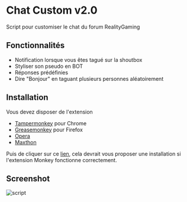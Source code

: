 # Chat Custom v2.0
Script pour customiser le chat du forum RealityGaming

## Fonctionnalités

* Notification lorsque vous êtes tagué sur la shoutbox
* Styliser son pseudo en BOT
* Réponses prédéfinies
* Dire "Bonjour" en taguant plusieurs personnes aléatoirement

## Installation

Vous devez disposer de l'extension

* [Tampermonkey](http://goo.gl/1Z3kc5) pour Chrome
* [Greasemonkey](http://goo.gl/xQet9q) pour Firefox
* [Opera](https://addons.opera.com/en/extensions/details/violent-monkey/?display=en)
* [Maxthon](http://extension.maxthon.com/detail/index.php?view_id=1680)

Puis de cliquer sur ce [lien](https://cdn.rawgit.com/gregory-yet/ChatCustom/master/main.user.js), cela devrait vous proposer une installation si l'extension Monkey fonctionne correctement.

## Screenshot
![script](http://i.imgur.com/k62EYm4.png)